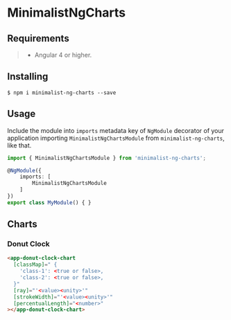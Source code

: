 # MinimalistNgCharts

## Requirements

>- Angular 4 or higher.

## Installing

	$ npm i minimalist-ng-charts --save

## Usage

Include the module into ```imports``` metadata key of ```NgModule``` decorator of your application importing ```MinimalistNgChartsModule``` from ```minimalist-ng-charts```, like that.

```typescript
import { MinimalistNgChartsModule } from 'minimalist-ng-charts';

@NgModule({
    imports: [
        MinimalistNgChartsModule
    ]
})
export class MyModule() { }
```

## Charts

### Donut Clock

```html
<app-donut-clock-chart
  [classMap]=" {
    'class-1': <true or false>,
    'class-2': <true or false>,
  }"
  [ray]="'<value><unity>'"
  [strokeWidth]="'<value><unity>'"
  [percentualLength]="<number>"
></app-donut-clock-chart>
```

